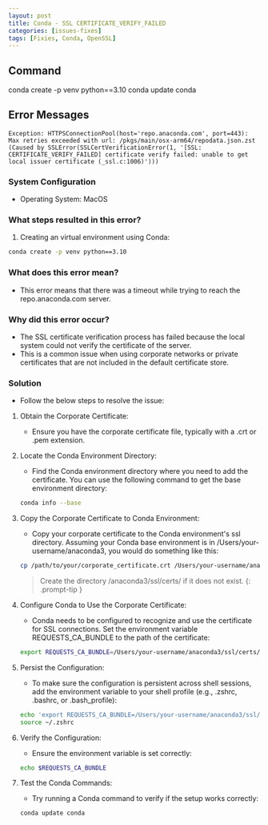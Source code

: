```yaml
---
layout: post
title: Conda - SSL CERTIFICATE_VERIFY_FAILED
categories: [issues-fixes]
tags: [Fixies, Conda, OpenSSL]
---
```


## Command

conda create -p venv python==3.10
conda update conda

## Error Messages

```
Exception: HTTPSConnectionPool(host='repo.anaconda.com', port=443): Max retries exceeded with url: /pkgs/main/osx-arm64/repodata.json.zst (Caused by SSLError(SSLCertVerificationError(1, '[SSL: CERTIFICATE_VERIFY_FAILED] certificate verify failed: unable to get local issuer certificate (_ssl.c:1006)')))
```

### System Configuration

- Operating System: MacOS

### What steps resulted in this error?

1. Creating an virtual environment using Conda:

```bash
conda create -p venv python==3.10
```

### What does this error mean?

- This error means that there was a timeout while trying to reach the repo.anaconda.com server.

### Why did this error occur?

- The SSL certificate verification process has failed because the local system could not verify the certificate of the server.
- This is a common issue when using corporate networks or private certificates that are not included in the default certificate store.

### Solution

- Follow the below steps to resolve the issue:

1. Obtain the Corporate Certificate:
    - Ensure you have the corporate certificate file, typically with a .crt or .pem extension.

2. Locate the Conda Environment Directory:
    - Find the Conda environment directory where you need to add the certificate. You can use the following command to get the base environment directory:

    ```sh
    conda info --base
    ```

3. Copy the Corporate Certificate to Conda Environment:
    - Copy your corporate certificate to the Conda environment's ssl directory. Assuming your Conda base environment is in /Users/your-username/anaconda3, you would do something like this:

    ```sh
    cp /path/to/your/corporate_certificate.crt /Users/your-username/anaconda3/ssl/certs/
    ```

    > Create the directory /anaconda3/ssl/certs/ if it does not exist.
    {: .prompt-tip }

4. Configure Conda to Use the Corporate Certificate:

    - Conda needs to be configured to recognize and use the certificate for SSL connections. Set the environment variable REQUESTS_CA_BUNDLE to the path of the certificate:

    ```sh
    export REQUESTS_CA_BUNDLE=/Users/your-username/anaconda3/ssl/certs/corporate_certificate.crt
    ```

5. Persist the Configuration:

    - To make sure the configuration is persistent across shell sessions, add the environment variable to your shell profile (e.g., .zshrc, .bashrc, or .bash_profile):

    ```sh
    echo 'export REQUESTS_CA_BUNDLE=/Users/your-username/anaconda3/ssl/certs/corporate_certificate.crt' >> ~/.zshrc
    source ~/.zshrc
    ```

6. Verify the Configuration:

    - Ensure the environment variable is set correctly:

    ```sh
    echo $REQUESTS_CA_BUNDLE
    ```

7. Test the Conda Commands:
    - Try running a Conda command to verify if the setup works correctly:

    ```sh
    conda update conda
    ```
